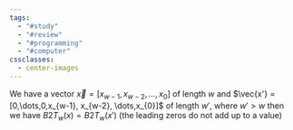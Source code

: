 ```yaml
---
tags:
  - "#study"
  - "#review"
  - "#programming"
  - "#computer"
cssclasses:
  - center-images
---
```

We have a vector $\vec{x} = [x_{w-1}, x_{w-2}, \dots,x_{0}]$ of length $w$ and $\vec{x'} = [0,\dots,0,x_{w-1}, x_{w-2}, \dots,x_{0}]$ of length $w'$, where $w' > w$ then we have $B 2 T_{w}(x) = B 2 T_{w}(x')$ (the leading zeros do not add up to a value)



